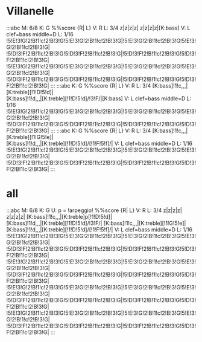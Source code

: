 ---
---

# Villanelle
:::abc
M: 6/8
K: G
%%score {R| L}
V: R
L: 3/4
z|z|z|z|
z|z|z|z|[K:bass]
V: L clef=bass middle=D
L: 1/16
!5!E!3!G!2!B!1!c!2!B!3!G!5!E!3!G!2!B!1!c!2!B!3!G|!5!E!3!G!2!B!1!c!2!B!3!G!5!E!3!G!2!B!1!c!2!B!3!G|\
!5!D!3!F!2!B!1!c!2!B!3!G!5!D!3!F!2!B!1!c!2!B!3!G|!5!D!3!F!2!B!1!c!2!B!3!G!5!D!3!F!2!B!1!c!2!B!3!G|
!5!E!3!G!2!B!1!c!2!B!3!G!5!E!3!G!2!B!1!c!2!B!3!G|!5!E!3!G!2!B!1!c!2!B!3!G!5!E!3!G!2!B!1!c!2!B!3!G|\
!5!D!3!F!2!B!1!c!2!B!3!G!5!D!3!F!2!B!1!c!2!B!3!G|!5!D!3!F!2!B!1!c!2!B!3!G!5!D!3!F!2!B!1!c!2!B!3!G|
:::
:::abc
K: G
%%score {R| L}
V: R
L: 3/4
[K:bass]!1!c,,,|[K:treble][!1!D!5!d]|\
[K:bass]!1!d,,,|[K:treble][!1!D!5!d]/!3!F/|[K:bass]
V: L clef=bass middle=D
L: 1/16
!5!E!3!G!2!B!1!c!2!B!3!G!5!E!3!G!2!B!1!c!2!B!3!G|!5!E!3!G!2!B!1!c!2!B!3!G!5!E!3!G!2!B!1!c!2!B!3!G|\
!5!D!3!F!2!B!1!c!2!B!3!G!5!D!3!F!2!B!1!c!2!B!3!G|!5!D!3!F!2!B!1!c!2!B!3!G!5!D!3!F!2!B!1!c!2!B!3!G|
:::
:::abc
K: G
%%score {R| L}
V: R
L: 3/4
[K:bass]!1!c,,,|[K:treble][!1!G!5!e]|\
[K:bass]!1!d,,,|[K:treble][!1!D!5!d]/[!1!F!5!f]/|
V: L clef=bass middle=D
L: 1/16
!5!E!3!G!2!B!1!c!2!B!3!G!5!E!3!G!2!B!1!c!2!B!3!G|!5!E!3!G!2!B!1!c!2!B!3!G!5!E!3!G!2!B!1!c!2!B!3!G|\
!5!D!3!F!2!B!1!c!2!B!3!G!5!D!3!F!2!B!1!c!2!B!3!G|!5!D!3!F!2!B!1!c!2!B!3!G!5!D!3!F!2!B!1!c!2!B!3!G|
:::


# all
:::abc
M: 6/8
K: G
U: p = !arpeggio!
%%score {R| L}
V: R
L: 3/4
z|z|z|z|
z|z|z|z|
[K:bass]!1!c,,,|[K:treble]p[!1!D!5!d]|\
[K:bass]!1!d,,,|[K:treble][!1!D!5!d]/!3!F/|
[K:bass]!1!c,,,|[K:treble][!1!G!5!e]|\
[K:bass]!1!d,,,|[K:treble][!1!D!5!d]/[!1!F!5!f]/|
V: L clef=bass middle=D
L: 1/16
!5!E!3!G!2!B!1!c!2!B!3!G!5!E!3!G!2!B!1!c!2!B!3!G|!5!E!3!G!2!B!1!c!2!B!3!G!5!E!3!G!2!B!1!c!2!B!3!G|\
!5!D!3!F!2!B!1!c!2!B!3!G!5!D!3!F!2!B!1!c!2!B!3!G|!5!D!3!F!2!B!1!c!2!B!3!G!5!D!3!F!2!B!1!c!2!B!3!G|
!5!E!3!G!2!B!1!c!2!B!3!G!5!E!3!G!2!B!1!c!2!B!3!G|!5!E!3!G!2!B!1!c!2!B!3!G!5!E!3!G!2!B!1!c!2!B!3!G|\
!5!D!3!F!2!B!1!c!2!B!3!G!5!D!3!F!2!B!1!c!2!B!3!G|!5!D!3!F!2!B!1!c!2!B!3!G!5!D!3!F!2!B!1!c!2!B!3!G|
!5!E!3!G!2!B!1!c!2!B!3!G!5!E!3!G!2!B!1!c!2!B!3!G|!5!E!3!G!2!B!1!c!2!B!3!G!5!E!3!G!2!B!1!c!2!B!3!G|\
!5!D!3!F!2!B!1!c!2!B!3!G!5!D!3!F!2!B!1!c!2!B!3!G|!5!D!3!F!2!B!1!c!2!B!3!G!5!D!3!F!2!B!1!c!2!B!3!G|
!5!E!3!G!2!B!1!c!2!B!3!G!5!E!3!G!2!B!1!c!2!B!3!G|!5!E!3!G!2!B!1!c!2!B!3!G!5!E!3!G!2!B!1!c!2!B!3!G|\
!5!D!3!F!2!B!1!c!2!B!3!G!5!D!3!F!2!B!1!c!2!B!3!G|!5!D!3!F!2!B!1!c!2!B!3!G!5!D!3!F!2!B!1!c!2!B!3!G|
:::
